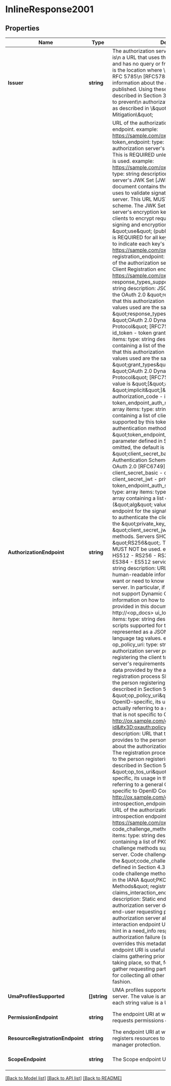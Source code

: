 # InlineResponse2001

## Properties
Name | Type | Description | Notes
------------ | ------------- | ------------- | -------------
**Issuer** | **string** | The authorization server&#x27;s issuer identifier, which is\\n a URL that uses the \\\&quot;https\\\&quot; scheme and has no query or fragment\\n components.  This is the location where \\\&quot;.well-known\\\&quot; RFC 5785\\n [RFC5785] resources containing information about the authorization\\n server are published.  Using these well-known resources is\\n described in Section 3.  The issuer identifier is used to prevent\\n authorization server mix-up attacks, as described in \\\&quot;OAuth 2.0 Mix-Up Mitigation\\\&quot; | [default to null]
**AuthorizationEndpoint** | **string** | URL of the authorization server&#x27;s authorization endpoint. example: https://sample.com/oxauth/restv1/authorize token_endpoint: type: string description: URL of the authorization server&#x27;s token endpoint [RFC6749].  This is REQUIRED unless only the implicit grant type is used. example: https://sample.com/oxauth/restv1/token jwks_uri: type: string description: URL of the authorization server&#x27;s JWK Set [JWK] document.  The referenced document contains the signing key(s) the client uses to validate signatures from the authorization server. This URL MUST use the \&quot;https\&quot; scheme.  The JWK Set MAY also contain the server&#x27;s encryption key(s), which are used by clients to encrypt requests to the server.  When both signing and encryption keys are made available, a \&quot;use\&quot; (public key use) parameter value is REQUIRED for all keys in the referenced JWK Set to indicate each key&#x27;s intended usage. example: https://sample.com/oxauth/restv1/jwks registration_endpoint: type: string description: URL of the authorization server&#x27;s OAuth 2.0 Dynamic Client Registration endpoint [RFC7591] example: https://sample.com/oxauth/restv1/register response_types_supported: type: array items: type: string description: JSON array containing a list of the OAuth 2.0 \&quot;response_type\&quot; values that this authorization server supports. The array values used are the same as those used with the \&quot;response_types\&quot; parameter defined by \&quot;OAuth 2.0 Dynamic Client Registration Protocol\&quot; [RFC7591]. example: - code - id_token - token grant_types_supported: type: array items: type: string description: JSON array containing a list of the OAuth 2.0 grant type values that this authorization server supports.  The array values used are the same as those used with the \&quot;grant_types\&quot; parameter defined by \&quot;OAuth 2.0 Dynamic Client Registration Protocol\&quot; [RFC7591].  If omitted, the default value is \&quot;[\&quot;authorization_code\&quot;, \&quot;implicit\&quot;]\&quot;. example: - authorization_code - implicit - client_credentials token_endpoint_auth_methods_supported: type: array items: type: string description: JSON array containing a list of client authentication methods supported by this token endpoint.  Client authentication method values are used in the \&quot;token_endpoint_auth_method\&quot; parameter defined in Section 2 of [RFC7591].  If omitted, the default is \&quot;client_secret_basic\&quot; -- the HTTP Basic Authentication Scheme specified in Section 2.3.1 of OAuth 2.0 [RFC6749]. example: - client_secret_basic - client_secret_post - client_secret_jwt - private_key_jwt token_endpoint_auth_signing_alg_values_supported: type: array items: type: string description: JSON array containing a list of the JWS signing algorithms (\&quot;alg\&quot; values) supported by the token endpoint for the signature on the JWT [JWT] used to authenticate the client at the token endpoint for the \&quot;private_key_jwt\&quot; and \&quot;client_secret_jwt\&quot; authentication methods.  Servers SHOULD support \&quot;RS256\&quot;.  The value \&quot;none\&quot; MUST NOT be used. example: - HS256 - HS384 - HS512 - RS256 - RS384 - RS512 - ES256 - ES384 - ES512 service_documentation: type: string description: URL of a page containing human-readable information that developers might want or need to know when using the authorization server.  In particular, if the authorization server does not support Dynamic Client Registration, then information on how to register clients needs to be provided in this documentation. example: http://&lt;op_docs&gt; ui_locales_supported: type: array items: type: string description: Languages and scripts supported for the user interface, represented as a JSON array of BCP47 [RFC5646] language tag values. example: - en - es op_policy_uri: type: string description: URL that the authorization server provides to the person registering the client to read about the authorization server&#x27;s requirements on how the client can use the data provided by the authorization server.  The registration process SHOULD display this URL to the person registering the client if it is given.  As described in Section 5, despite the identifier \&quot;op_policy_uri\&quot;, appearing to be OpenID-specific, its usage in this specification is actually referring to a general OAuth 2.0 feature that is not specific to OpenID Connect. example: http://ox.sample.com/doku.php?id&#x3D;oxauth:policy op_tos_uri: type: string description: URL that the authorization server provides to the person registering the client to read about the authorization server&#x27;s terms of service.  The registration process SHOULD display this URL to the person registering the client if it is given.  As described in Section 5, despite the identifier \&quot;op_tos_uri\&quot;, appearing to be OpenID-specific, its usage in this specification is actually referring to a general OAuth 2.0 feature that is not specific to OpenID Connect. example: http://ox.sample.com/doku.php?id&#x3D;oxauth:tos introspection_endpoint: type: string description: URL of the authorization server&#x27;s OAuth 2.0 introspection endpoint [RFC7662]. example: https://sample.com/oxauth/restv1/rpt/status code_challenge_methods_supported: type: array items: type: string description: JSON array containing a list of PKCE [RFC7636] code challenge methods supported by this authorization server.  Code challenge method values are used in the \&quot;code_challenge_method\&quot; parameter defined in Section 4.3 of [RFC7636].  The valid code challenge method values are those registered in the IANA \&quot;PKCE Code Challenge Methods\&quot; registry [IANA.OAuth.Parameters] claims_interaction_endpoint: type: string description: Static endpoint URI at which the authorization server declares that it interacts with end-user requesting parties to gather claims. If the authorization server also provides a claims interaction endpoint URI as part of its redirect_user hint in a need_info response to a client on authorization failure (see Section 3.3.6), that value overrides this metadata value. Providing the static endpoint URI is useful for enabling interactive claims gathering prior to any pushed-claims flows taking place, so that, for example, it is possible to gather requesting party authorization interactively for collecting all other claims in a \&quot;silent\&quot; fashion. | [default to null]
**UmaProfilesSupported** | **[]string** | UMA profiles supported by this authorization server. The value is an array of string values, where each string value is a URI identifying an UMA profile | [optional] [default to null]
**PermissionEndpoint** | **string** | The endpoint URI at which the resource server requests permissions on the client&#x27;s behalf. | [optional] [default to null]
**ResourceRegistrationEndpoint** | **string** | The endpoint URI at which the resource server registers resources to put them under authorization manager protection. | [optional] [default to null]
**ScopeEndpoint** | **string** | The Scope endpoint URI. | [optional] [default to null]

[[Back to Model list]](../README.md#documentation-for-models) [[Back to API list]](../README.md#documentation-for-api-endpoints) [[Back to README]](../README.md)


